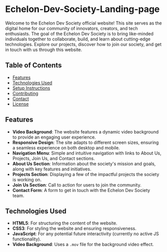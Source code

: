 # Echelon-Dev-Society-Landing-page

Welcome to the Echelon Dev Society official website! This site serves as the digital home for our community of innovators, creators, and tech enthusiasts. The goal of the Echelon Dev Society is to bring like-minded individuals together to collaborate, build, and learn about cutting-edge technologies. Explore our projects, discover how to join our society, and get in touch with us through this website.

## Table of Contents

- [Features](#features)
- [Technologies Used](#technologies-used)
- [Setup Instructions](#setup-instructions)
- [Contributing](#contributing)
- [Contact](#contact)
- [License](#license)

## Features

- **Video Background**: The website features a dynamic video background to provide an engaging user experience.
- **Responsive Design**: The site adapts to different screen sizes, ensuring a seamless experience on both desktop and mobile.
- **Navigation Menu**: Simple and intuitive navigation with links to About Us, Projects, Join Us, and Contact sections.
- **About Us Section**: Information about the society's mission and goals, along with key features and initiatives.
- **Projects Section**: Displaying a few of the impactful projects the society is working on.
- **Join Us Section**: Call to action for users to join the community.
- **Contact Form**: A form to get in touch with the Echelon Dev Society team.

## Technologies Used

- **HTML5**: For structuring the content of the website.
- **CSS3**: For styling the website and ensuring responsiveness.
- **JavaScript**: For any potential future interactivity (currently no active JS functionality).
- **Video Background**: Uses a `.mov` file for the background video effect.
  


